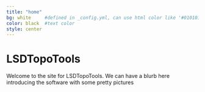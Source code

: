 ```yaml
---
title: "home"
bg: white     #defined in _config.yml, can use html color like '#010101'
color: black  #text color
style: center
---
```


<span class="fa-stack subtlecircle" style="font-size:100px; background:rgba(255,166,0,0.1)">
  <i class="fa fa-circle fa-stack-2x text-white"></i>
  <i class="fa fa-university fa-stack-1x text-black"></i>
</span>

# LSDTopoTools

Welcome to the site for LSDTopoTools. We can have a blurb here introducing the 
software with some pretty pictures
